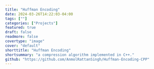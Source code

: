 ```yaml
---
title: "Huffman Encoding"
date: 2024-03-26T14:22:03-04:00
tags: [""]
categories: ["Projects"]
featured: true
draft: false
readmore: false
covertype: "image"
cover: "default"
shorttitle: "Huffman Encoding"
shortsummary: "a compression algorithm implemented in C++."
github: "https://github.com/AnmolRattanSingh/Huffman-Encoding-CPP"
---
```

